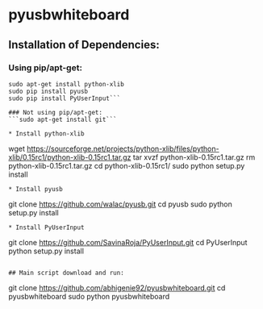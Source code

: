 # pyusbwhiteboard

## Installation of Dependencies:
### Using pip/apt-get:
```
sudo apt-get install python-xlib
sudo pip install pyusb
sudo pip install PyUserInput```

### Not using pip/apt-get:
```sudo apt-get install git```

* Install python-xlib
```
wget https://sourceforge.net/projects/python-xlib/files/python-xlib/0.15rc1/python-xlib-0.15rc1.tar.gz
tar xvzf python-xlib-0.15rc1.tar.gz 
rm python-xlib-0.15rc1.tar.gz
cd python-xlib-0.15rc1/
sudo python setup.py install
```
* Install pyusb
```
git clone https://github.com/walac/pyusb.git
cd pyusb
sudo python setup.py install
```
* Install PyUserInput
```
git clone https://github.com/SavinaRoja/PyUserInput.git
cd PyUserInput
python setup.py install
```

## Main script download and run:
```
git clone https://github.com/abhigenie92/pyusbwhiteboard.git
cd pyusbwhiteboard
sudo python pyusbwhiteboard
```
